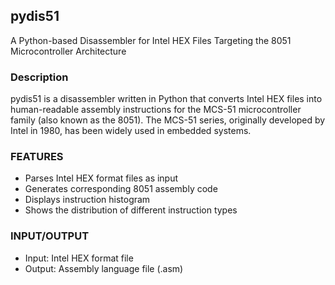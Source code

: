 ## pydis51
A Python-based Disassembler for Intel HEX Files Targeting the 8051 Microcontroller Architecture

### Description
pydis51 is a disassembler written in Python that converts Intel HEX files into human-readable assembly instructions for the MCS-51 microcontroller family (also known as the 8051). The MCS-51 series, originally developed by Intel in 1980, has been widely used in embedded systems.

### FEATURES
- Parses Intel HEX format files as input
- Generates corresponding 8051 assembly code
- Displays instruction histogram
- Shows the distribution of different instruction types
   
### INPUT/OUTPUT
- Input: Intel HEX format file
- Output: Assembly language file (.asm)
